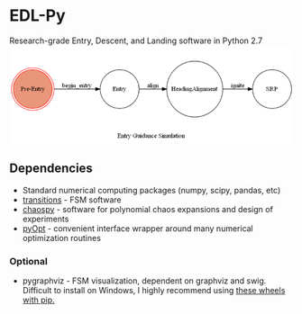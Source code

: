 # EDL-Py
Research-grade Entry, Descent, and Landing software in Python 2.7
![alt text](https://github.com/CDNoyes/EDL-Py/blob/master/SimulationFSM.gif "A trajectory state machine graph")


## Dependencies
- Standard numerical computing packages (numpy, scipy, pandas, etc)
- [transitions](https://github.com/tyarkoni/transitions) - FSM software
- [chaospy](https://github.com/hplgit/chaospy) - software for polynomial chaos expansions and design of experiments
- [pyOpt](http://www.pyopt.org/) - convenient interface wrapper around many numerical optimization routines

### Optional
- pygraphviz - FSM visualization, dependent on graphviz and swig. Difficult to install on Windows, I highly recommend using [these wheels with pip.](http://www.lfd.uci.edu/~gohlke/pythonlibs/#pygraphviz)

